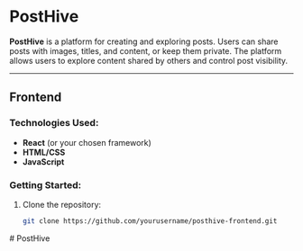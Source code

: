 # PostHive

**PostHive** is a platform for creating and exploring posts. Users can share posts with images, titles, and content, or keep them private. The platform allows users to explore content shared by others and control post visibility.

---

## Frontend

### Technologies Used:
- **React** (or your chosen framework)
- **HTML/CSS**
- **JavaScript**

### Getting Started:

1. Clone the repository:
   ```bash
   git clone https://github.com/yourusername/posthive-frontend.git
#   P o s t H i v e  
 